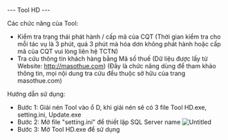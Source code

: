 --- Tool HD ---

Các chức năng của Tool:
- Kiểm tra trạng thái phát hành / cấp mã của CQT (Thời gian kiểm tra cho mỗi tác vụ là 3 phút, quá 3 phút mà hóa dơn không phát hành hoặc cấp mã của CQT vui lòng liên hệ TCTN)
- Tra cứu thông tin khách hàng bằng Mã số thuế (Dữ liệu được lấy từ Website: http://masothue.com) (Đây là chức năng dùng để tham khảo thông tin, mọi nội dung tra cứu đều thuộc sở hữu của trang masothue.com)

Hướng dẫn sử dụng:
- Bước 1: Giải nén Tool vào ổ D, khi giải nén sẽ có 3 file Tool HD.exe, setting.ini, Update.exe
- Bước 2: Mở file "setting.ini" để thiết lập SQL Server name
![Untitled](https://user-images.githubusercontent.com/59678311/236171424-7c9cb801-444a-4eb4-bbb8-acce8586862b.png)
- Bước 3: Mở Tool HD.exe để sử dụng
